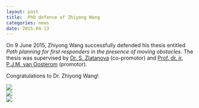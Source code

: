 ```yaml
---
layout: post
title:  PhD defence of Zhiyong Wang
categories: news
date: 2015-04-13
---
```


On 9 June 2015, Zhiyong Wang successfully defended his thesis entitled *Path planning for first responders in the presence of moving obstacles*. The thesis was supervised by [Dr. S. Zlatanova](http://3dgeoinfo.bk.tudelft.nl/szlatanova/) (co-promotor) and [Prof. dr. ir. P.J.M. van Oosterom](http://www.gdmc.nl/oosterom/) (promotor).

Congratulations to Dr. Zhiyong Wang!

<div class="row">
  <div class="col-sm-12 hidden-xs nopadding"><img class="img-responsive" src="{{ "/img/2015/zhiyong-defence-1.png" | prepend: site.baseurl }}" /></div>
  <div class="col-sm-12 hidden-xs nopadding"><img class="img-responsive" src="{{ "/img/2015/zhiyong-defence-2.png" | prepend: site.baseurl }}" /></div>
  <div class="col-sm-12 hidden-xs nopadding"><img class="img-responsive" src="{{ "/img/2015/zhiyong-defence-3.png" | prepend: site.baseurl }}" /></div>
</div>
